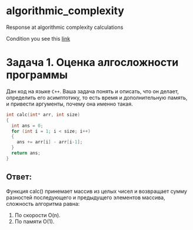 # algorithmic_complexity
Response at algorithmic complexity calculations

Condition you see this [link](https://github.com/netology-code/algocpp-homeworks/tree/main/1/01)

# Задача 1. Оценка алгосложности программы
Дан код на языке `C++`. Ваша задача понять и описать, что он делает, определить его асимптотику, то есть время и дополнительную память, и привести аргументы, почему она именно такая.

```cpp
int calc(int* arr, int size)
{
  int ans = 0;
  for (int i = 1; i < size; i++)
  {
    ans += arr[i] - arr[i-1];
  }
  return ans;
}
```

## Ответ:
Функция calc() принемает массив из целых чисел и возвращает сумму разностей 
последующего и предыдущего элементов массива, сложность алгоритма равна:
1. По скорости O(n).
2. По памяти O(1).
